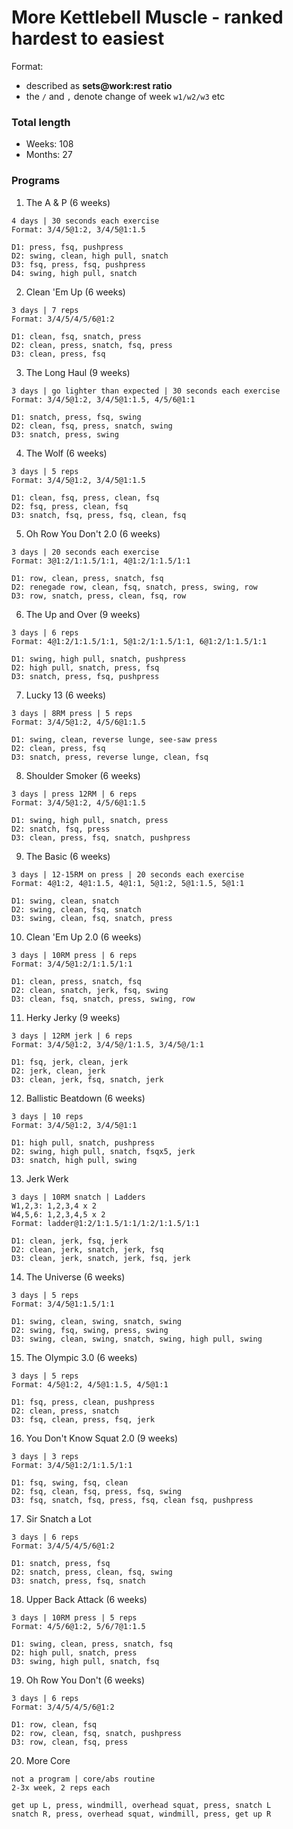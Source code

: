 # More Kettlebell Muscle - ranked hardest to easiest

Format:
- described as **sets@work:rest ratio**
- the `/` and `,` denote change of week `w1/w2/w3` etc


### Total length

- Weeks: 108
- Months: 27
  
### Programs

1. The A & P (6 weeks)

```
4 days | 30 seconds each exercise
Format: 3/4/5@1:2, 3/4/5@1:1.5

D1: press, fsq, pushpress
D2: swing, clean, high pull, snatch
D3: fsq, press, fsq, pushpress
D4: swing, high pull, snatch
```

2. Clean 'Em Up (6 weeks)

```
3 days | 7 reps
Format: 3/4/5/4/5/6@1:2

D1: clean, fsq, snatch, press
D2: clean, press, snatch, fsq, press
D3: clean, press, fsq
```

3. The Long Haul (9 weeks)

```
3 days | go lighter than expected | 30 seconds each exercise
Format: 3/4/5@1:2, 3/4/5@1:1.5, 4/5/6@1:1

D1: snatch, press, fsq, swing
D2: clean, fsq, press, snatch, swing
D3: snatch, press, swing
```

4. The Wolf (6 weeks)

```
3 days | 5 reps
Format: 3/4/5@1:2, 3/4/5@1:1.5

D1: clean, fsq, press, clean, fsq
D2: fsq, press, clean, fsq
D3: snatch, fsq, press, fsq, clean, fsq
```

5. Oh Row You Don't 2.0 (6 weeks)

```
3 days | 20 seconds each exercise
Format: 3@1:2/1:1.5/1:1, 4@1:2/1:1.5/1:1

D1: row, clean, press, snatch, fsq
D2: renegade row, clean, fsq, snatch, press, swing, row
D3: row, snatch, press, clean, fsq, row
```

6. The Up and Over (9 weeks)

```
3 days | 6 reps
Format: 4@1:2/1:1.5/1:1, 5@1:2/1:1.5/1:1, 6@1:2/1:1.5/1:1

D1: swing, high pull, snatch, pushpress
D2: high pull, snatch, press, fsq
D3: snatch, press, fsq, pushpress
```

7. Lucky 13 (6 weeks)

```
3 days | 8RM press | 5 reps
Format: 3/4/5@1:2, 4/5/6@1:1.5

D1: swing, clean, reverse lunge, see-saw press
D2: clean, press, fsq
D3: snatch, press, reverse lunge, clean, fsq
```

8. Shoulder Smoker (6 weeks)

```
3 days | press 12RM | 6 reps
Format: 3/4/5@1:2, 4/5/6@1:1.5

D1: swing, high pull, snatch, press
D2: snatch, fsq, press
D3: clean, press, fsq, snatch, pushpress
```

9. The Basic (6 weeks)

```
3 days | 12-15RM on press | 20 seconds each exercise
Format: 4@1:2, 4@1:1.5, 4@1:1, 5@1:2, 5@1:1.5, 5@1:1

D1: swing, clean, snatch
D2: swing, clean, fsq, snatch
D3: swing, clean, fsq, snatch, press
```

10. Clean 'Em Up 2.0 (6 weeks)

```
3 days | 10RM press | 6 reps
Format: 3/4/5@1:2/1:1.5/1:1

D1: clean, press, snatch, fsq
D2: clean, snatch, jerk, fsq, swing
D3: clean, fsq, snatch, press, swing, row
```

11. Herky Jerky (9 weeks)

```
3 days | 12RM jerk | 6 reps
Format: 3/4/5@1:2, 3/4/5@/1:1.5, 3/4/5@/1:1

D1: fsq, jerk, clean, jerk
D2: jerk, clean, jerk
D3: clean, jerk, fsq, snatch, jerk
```

12. Ballistic Beatdown (6 weeks)

```
3 days | 10 reps
Format: 3/4/5@1:2, 3/4/5@1:1

D1: high pull, snatch, pushpress
D2: swing, high pull, snatch, fsqx5, jerk
D3: snatch, high pull, swing
```

13. Jerk Werk

```
3 days | 10RM snatch | Ladders
W1,2,3: 1,2,3,4 x 2
W4,5,6: 1,2,3,4,5 x 2
Format: ladder@1:2/1:1.5/1:1/1:2/1:1.5/1:1

D1: clean, jerk, fsq, jerk
D2: clean, jerk, snatch, jerk, fsq
D3: clean, jerk, snatch, jerk, fsq, jerk
```

14. The Universe (6 weeks)

```
3 days | 5 reps
Format: 3/4/5@1:1.5/1:1

D1: swing, clean, swing, snatch, swing
D2: swing, fsq, swing, press, swing
D3: swing, clean, swing, snatch, swing, high pull, swing
```

15. The Olympic 3.0 (6 weeks)

```
3 days | 5 reps
Format: 4/5@1:2, 4/5@1:1.5, 4/5@1:1

D1: fsq, press, clean, pushpress
D2: clean, press, snatch
D3: fsq, clean, press, fsq, jerk
```

16. You Don't Know Squat 2.0 (9 weeks)

```
3 days | 3 reps
Format: 3/4/5@1:2/1:1.5/1:1

D1: fsq, swing, fsq, clean
D2: fsq, clean, fsq, press, fsq, swing
D3: fsq, snatch, fsq, press, fsq, clean fsq, pushpress
```

17. Sir Snatch a Lot

```
3 days | 6 reps
Format: 3/4/5/4/5/6@1:2

D1: snatch, press, fsq
D2: snatch, press, clean, fsq, swing
D3: snatch, press, fsq, snatch
```

18. Upper Back Attack (6 weeks)

```
3 days | 10RM press | 5 reps
Format: 4/5/6@1:2, 5/6/7@1:1.5

D1: swing, clean, press, snatch, fsq
D2: high pull, snatch, press
D3: swing, high pull, snatch, fsq
```

19. Oh Row You Don't (6 weeks)

```
3 days | 6 reps
Format: 3/4/5/4/5/6@1:2

D1: row, clean, fsq
D2: row, clean, fsq, snatch, pushpress
D3: row, clean, fsq, press
```

20. More Core

```
not a program | core/abs routine
2-3x week, 2 reps each

get up L, press, windmill, overhead squat, press, snatch L
snatch R, press, overhead squat, windmill, press, get up R
